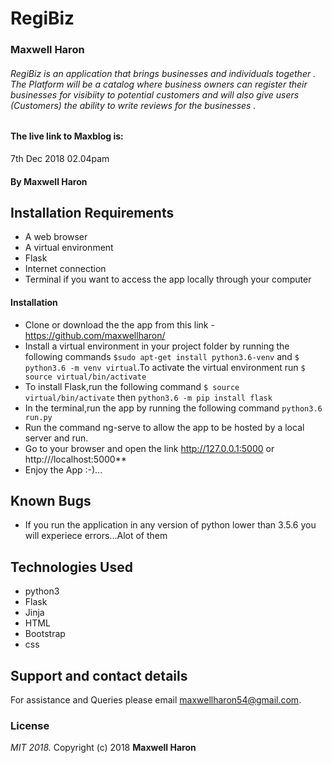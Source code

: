 # RegiBiz
### Maxwell Haron
###### RegiBiz is an application that brings businesses  and individuals together . The Platform will be a catalog where business owners can register their businesses for visibiity to potential customers and will also give users (Customers) the ability to write reviews for the businesses .
#### The live link to Maxblog is:
 7th Dec 2018 02.04pam
#### By **Maxwell Haron**
## Installation Requirements
* A web browser
* A virtual environment
* Flask
* Internet connection
* Terminal if you want to access the app locally through your computer

#### Installation
* Clone or download the the app from this link -https://github.com/maxwellharon/
* Install a virtual environment in your project folder by running the following commands `$sudo apt-get install python3.6-venv` and `$ python3.6 -m venv virtual`.To activate the virtual environment run `$ source virtual/bin/activate`
* To install Flask,run the following command `$ source virtual/bin/activate` then `python3.6 -m pip install flask`
* In the terminal,run the app by running the following command `python3.6 run.py`
* Run the command ng-serve to allow the app to be hosted by a local server and run.
* Go to your browser and open the link http://127.0.0.1:5000 or http:///localhost:5000**
* Enjoy the App :-)...
## Known Bugs
* If you run the application in any version of python lower than 3.5.6 you will experiece errors...Alot of them
## Technologies Used
* python3
* Flask
* Jinja
* HTML
* Bootstrap
* css

## Support and contact details
For assistance and Queries please email maxwellharon54@gmail.com.

### License
*MIT 2018.*
Copyright (c) 2018 **Maxwell Haron**
